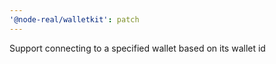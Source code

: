```yaml
---
'@node-real/walletkit': patch
---
```


Support connecting to a specified wallet based on its wallet id
